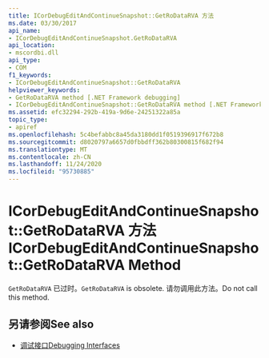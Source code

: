 ```yaml
---
title: ICorDebugEditAndContinueSnapshot::GetRoDataRVA 方法
ms.date: 03/30/2017
api_name:
- ICorDebugEditAndContinueSnapshot.GetRoDataRVA
api_location:
- mscordbi.dll
api_type:
- COM
f1_keywords:
- ICorDebugEditAndContinueSnapshot::GetRoDataRVA
helpviewer_keywords:
- GetRoDataRVA method [.NET Framework debugging]
- ICorDebugEditAndContinueSnapshot::GetRoDataRVA method [.NET Framework debugging]
ms.assetid: efc32294-292b-419a-9d6e-24251322a85a
topic_type:
- apiref
ms.openlocfilehash: 5c4befabbc8a45da3180dd1f0519396917f672b8
ms.sourcegitcommit: d8020797a6657d0fbbdff362b80300815f682f94
ms.translationtype: MT
ms.contentlocale: zh-CN
ms.lasthandoff: 11/24/2020
ms.locfileid: "95730885"
---
```

# <a name="icordebugeditandcontinuesnapshotgetrodatarva-method"></a><span data-ttu-id="0a103-102">ICorDebugEditAndContinueSnapshot::GetRoDataRVA 方法</span><span class="sxs-lookup"><span data-stu-id="0a103-102">ICorDebugEditAndContinueSnapshot::GetRoDataRVA Method</span></span>

<span data-ttu-id="0a103-103">`GetRoDataRVA` 已过时。</span><span class="sxs-lookup"><span data-stu-id="0a103-103">`GetRoDataRVA` is obsolete.</span></span> <span data-ttu-id="0a103-104">请勿调用此方法。</span><span class="sxs-lookup"><span data-stu-id="0a103-104">Do not call this method.</span></span>  
  
## <a name="see-also"></a><span data-ttu-id="0a103-105">另请参阅</span><span class="sxs-lookup"><span data-stu-id="0a103-105">See also</span></span>

- [<span data-ttu-id="0a103-106">调试接口</span><span class="sxs-lookup"><span data-stu-id="0a103-106">Debugging Interfaces</span></span>](debugging-interfaces.md)
